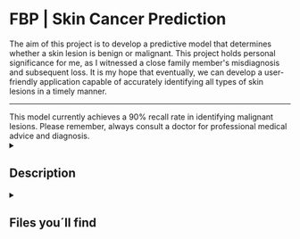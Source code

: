 


# FBP | Skin Cancer Prediction

The aim of this project is to develop a predictive model that determines whether a skin lesion is benign or malignant.
This project holds personal significance for me, as I witnessed a close family member's misdiagnosis and subsequent loss. It is my hope that eventually, we can develop a user-friendly application capable of accurately identifying all types of skin lesions in a timely manner.
<hr> 
This model currently achieves a 90% recall rate in identifying malignant lesions.
Please remember, always consult a doctor for professional medical advice and diagnosis.

</details>

<details>
  <summary>
   <h2>Description</h2>
  </summary>
<br>
The input images are from the HAM 10000 dataset: https://dataverse.harvard.edu/dataset.xhtml?persistentId=doi:10.7910/DVN/DBW86T. Due to computer memory constraints, I divided the dataset into three subsets: one for modeling black and white images, another for modeling RGB images, and the third one for testing both.
<br>
The project requirements included web scraping, and I also incorporated insights from the World Health Organization webpage.

 
<br>
<hr> 

</details>

<details>
  <summary>
   <h2>Files you´ll find</h2>
  </summary>

  The work is divided in 3 notebooks: modelling, scrapping and statistics.
  <br>
  The first notebook contains explanations regarding image processing, modeling, and conclusions. Since the image dataset is quite large, I kindly request that you download the images from the main source. During the process, I also created and saved arrays, which are also heavy, so I won't be uploading them either. However, if you wish to test the models, you can upload the attached model files.
   <br>
  This is the link to the Tableau work:
   <br>
  https://public.tableau.com/shared/5WFDHTKNG?:display_count=n&:origin=viz_share_link
